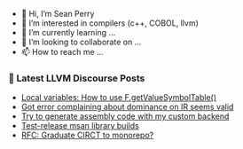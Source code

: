 - 👋 Hi, I’m Sean Perry
- 👀 I’m interested in compilers (c++, COBOL, llvm)
- 🌱 I’m currently learning ...
- 💞️ I’m looking to collaborate on ...
- 📫 How to reach me ...

<!---
s66perry/s66perry is a ✨ special ✨ repository because its `README.md` (this file) appears on your GitHub profile.
You can click the Preview link to take a look at your changes.
--->
### 📕 Latest LLVM Discourse Posts

<!-- DISCOURSE-LLVM:START -->
- [Local variables: How to use F.getValueSymbolTable&lpar;&rpar;](https://discourse.llvm.org/t/local-variables-how-to-use-f-getvaluesymboltable/62013#post_1)
- [Got error complaining about dominance on IR seems valid](https://discourse.llvm.org/t/got-error-complaining-about-dominance-on-ir-seems-valid/61992#post_2)
- [Try to generate assembly code with my custom backend](https://discourse.llvm.org/t/try-to-generate-assembly-code-with-my-custom-backend/61708#post_2)
- [Test-release msan library builds](https://discourse.llvm.org/t/test-release-msan-library-builds/61909#post_7)
- [RFC: Graduate CIRCT to monorepo?](https://discourse.llvm.org/t/rfc-graduate-circt-to-monorepo/61890?page=2#post_33)
<!-- DISCOURSE-LLVM:END -->
